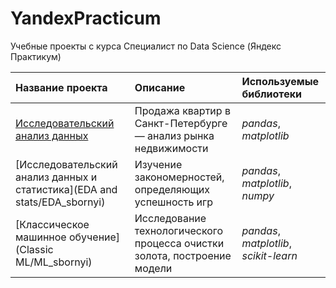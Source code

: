 # YandexPracticum
Учебные проекты с курса Специалист по Data Science (Яндекс Практикум)

| Название проекта | Описание | Используемые библиотеки | 
| :---------------------- | :---------------------- | :---------------------- |
| [Исследовательский анализ данных](EDA) | Продажа квартир в Санкт-Петербурге — анализ рынка недвижимости | *pandas*, *matplotlib* |
| [Исследовательский анализ данных и статистика](EDA and stats/EDA_sbornyi) | Изучение закономерностей, определяющих успешность игр | *pandas*, *matplotlib*, *numpy* |
| [Классическое машинное обучение](Classic ML/ML_sbornyi) | Исследование технологического процесса очистки золота, построение модели | *pandas*, *matplotlib*, *scikit-learn* |
